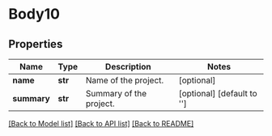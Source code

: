 # Body10

## Properties
Name | Type | Description | Notes
------------ | ------------- | ------------- | -------------
**name** | **str** | Name of the project. | [optional] 
**summary** | **str** | Summary of the project. | [optional] [default to '']

[[Back to Model list]](../README.md#documentation-for-models) [[Back to API list]](../README.md#documentation-for-api-endpoints) [[Back to README]](../README.md)

